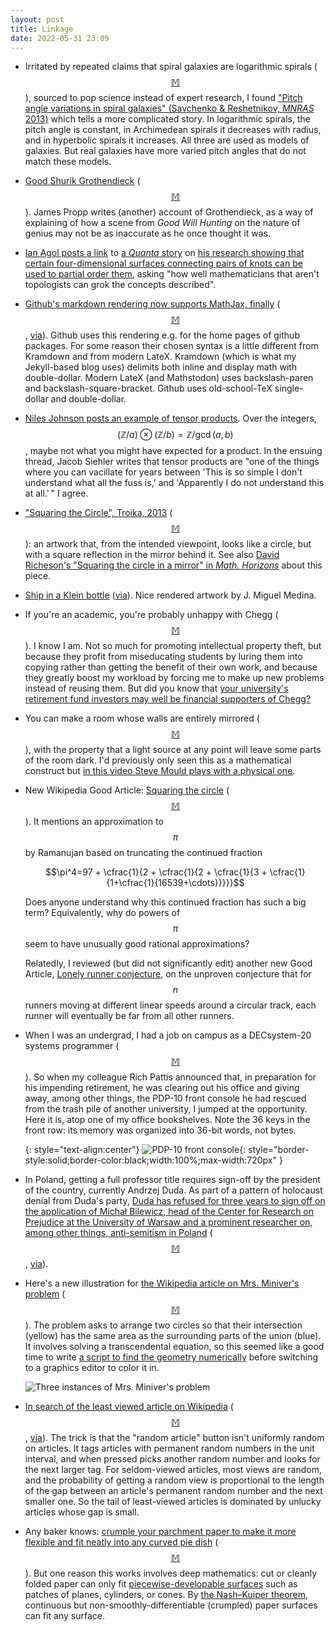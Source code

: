 ```yaml
---
layout: post
title: Linkage
date: 2022-05-31 23:09
---
```

* Irritated by repeated claims that spiral galaxies are logarithmic spirals <span style="white-space:nowrap">([$$\mathbb{M}$$](https://mathstodon.xyz/@11011110/108316217782130412)),</span> sourced to pop science instead of expert research, I found ["Pitch angle variations in spiral galaxies" (Savchenko & Reshetnikov, _MNRAS_ 2013)](https://doi.org/10.1093/mnras/stt1627) which tells a more complicated story. In logarithmic spirals, the pitch angle is constant, in Archimedean spirals it decreases with radius, and in hyperbolic spirals it increases. All three are used as models of galaxies. But real galaxies have more varied pitch angles that do not match these models.

* [Good Shurik Grothendieck](https://mathenchant.wordpress.com/2022/05/17/good-shurik-grothendieck/) <span style="white-space:nowrap">([$$\mathbb{M}$$](https://mathstodon.xyz/@11011110/108321635569223835)).</span> James Propp writes (another) account of Grothendieck, as a way of explaining of how a scene from _Good Will Hunting_ on the nature of genius may not be as inaccurate as he once thought it was.

* [Ian Agol posts a link](https://mathstodon.xyz/@Ianagol/108323524092080204) to [a _Quanta_ story](https://www.quantamagazine.org/how-complex-is-a-knot-new-proof-reveals-ranking-system-that-works-20220518/) on [his research showing that certain four-dimensional surfaces connecting pairs of knots can be used to partial order them](https://arxiv.org/abs/2201.03626), asking "how well mathematicians that aren't topologists can grok the concepts described".

* [Github's markdown rendering  now supports MathJax, finally](https://github.blog/changelog/2022-05-19-render-mathematical-expressions-in-markdown/) <span style="white-space:nowrap">([$$\mathbb{M}$$](https://mathstodon.xyz/@11011110/108330496497692414),</span> [via](https://news.ycombinator.com/item?id=31438864)). Github uses this rendering e.g. for the home pages of github packages. For some reason their chosen syntax is a little different from Kramdown and from modern LateX. Kramdown (which is what my Jekyll-based blog uses) delimits both inline and display math with double-dollar. Modern LateX (and Mathstodon) uses backslash-paren and backslash-square-bracket. Github uses old-school-TeX single-dollar and double-dollar.

* [Niles Johnson posts an example of tensor products](https://mathstodon.xyz/@nilesjohnson/108193220633795260). Over the integers, $$(\mathbb{Z}/a)\otimes(\mathbb{Z}/b)=\mathbb{Z}/\gcd(a,b)$$, maybe not what you might have expected for a product. In the ensuing thread, Jacob Siehler writes that tensor products are "one of the things where you can vacillate for years between 'This is so simple I don't understand what all the fuss is,' and 'Apparently I do not understand this at all.'&thinsp;" I agree.

* ["Squaring the Circle", Troika, 2013](http://troika.uk.com/work/troika-squaring-the-circle/) <span style="white-space:nowrap">([$$\mathbb{M}$$](https://mathstodon.xyz/@11011110/108349773535124980)):</span> an artwork that, from the intended viewpoint, looks like a circle, but with a square reflection in the mirror behind it. See also [David Richeson's "Squaring the circle in a mirror" in _Math. Horizons_](https://doi.org/10.1080/10724117.2020.1714290) about this piece.

* [Ship in a Klein bottle](https://twitter.com/Morphinart/status/1487200838070284292) <span style="white-space:nowrap">([via](https://mathstodon.xyz/web/@Bruce/108353214826961618)).</span> Nice rendered artwork by J. Miguel Medina.

* If you're an academic, you're probably unhappy with Chegg <span style="white-space:nowrap">([$$\mathbb{M}$$](https://mathstodon.xyz/@11011110/108361284820125145)).</span> I know I am. Not so much for promoting intellectual property theft, but because they profit from miseducating students by luring them into copying rather than getting the benefit of their own work, and because they greatly boost my workload by forcing me to make up new problems instead of reusing them. But did you know that [your university's retirement fund investors may well be financial supporters of Chegg?](https://www.chronicle.com/article/work-in-public-education-and-hate-chegg-you-might-be-an-investor)

* You can make a room whose walls are entirely mirrored <span style="white-space:nowrap">([$$\mathbb{M}$$](https://mathstodon.xyz/@11011110/108366902122043626)),</span> with the property that a light source at any point will leave some parts of the room dark. I'd previously only seen this as a mathematical construct but [in this video Steve Mould plays with a physical one](https://www.youtube.com/watch?v=x3VluzZTReE).

* New Wikipedia Good Article: [Squaring the circle](https://en.wikipedia.org/wiki/Squaring_the_circle) <span style="white-space:nowrap">([$$\mathbb{M}$$](https://mathstodon.xyz/@11011110/108369499495102486)).</span> It mentions an approximation to $$\pi$$ by Ramanujan based on truncating the continued fraction

  $$\pi^4=97 + \cfrac{1}{2 + \cfrac{1}{2 + \cfrac{1}{3 + \cfrac{1}{1+\cfrac{1}{16539+\cdots}}}}}$$

  Does anyone understand why this continued fraction has such a big term? Equivalently, why do powers of $$\pi$$ seem to have unusually good rational approximations?

  Relatedly, I reviewed (but did not significantly edit) another new Good Article, [Lonely runner conjecture](https://en.wikipedia.org/wiki/Lonely_runner_conjecture), on the unproven conjecture that for $$n$$ runners moving at different linear speeds around a circular track, each runner will eventually be far from all other runners.

* When I was an undergrad, I had a job on campus as a DECsystem-20 systems programmer <span style="white-space:nowrap">([$$\mathbb{M}$$](https://mathstodon.xyz/@11011110/108376805535251788)).</span> So when my colleague Rich Pattis announced that, in preparation for his impending retirement, he was clearing out his office and giving away, among other things, the PDP-10 front console he had rescued from the trash pile of another university, I jumped at the opportunity. Here it is, atop one of my office bookshelves. Note the 36 keys in the front row: its memory was organized into 36-bit words, not bytes.

  {: style="text-align:center"}
  ![PDP-10 front console](https://www.ics.uci.edu/~eppstein/pix/pdp10/PDP10-m.jpg){: style="border-style:solid;border-color:black;width:100%;max-width:720px" }

* In Poland, getting a full professor title requires sign-off by the president of the country, currently Andrzej Duda. As part of a pattern of holocaust denial from Duda's party, [Duda has refused for three years to sign off on the application of Michał Bilewicz, head of the Center for Research on Prejudice at the University of Warsaw and a prominent researcher on, among other things, anti-semitism in Poland](https://web.archive.org/web/20220525204138/https://www.timeshighereducation.com/news/polish-president-stifles-genocide-researchers-professorship-bid) <span style="white-space:nowrap">([$$\mathbb{M}$$](https://mathstodon.xyz/@11011110/108380954223141014),</span> [via](https://retractionwatch.com/2022/05/28/weekend-reads-female-driver-stereotypes-stealth-research-ai-comes-to-fake-scientific-images/)).

* Here's a new illustration for [the Wikipedia article on Mrs. Miniver's problem](https://en.wikipedia.org/wiki/Mrs._Miniver%27s_problem) <span style="white-space:nowrap">([$$\mathbb{M}$$](https://mathstodon.xyz/@11011110/108387115665183435)).</span> The problem asks to arrange two circles so that their intersection (yellow) has the same area as the surrounding parts of the union (blue). It involves solving a transcendental equation, so this seemed like a good time to write [a script to find the geometry numerically](https://commons.wikimedia.org/wiki/File:Mrs_Miniver%27s_Problem.svg) before switching to a graphics editor to color it in.

  ![Three instances of Mrs. Miniver's problem]({{site.baseurl}}/assets/2022/MrsMiniver.svg)

* [In search of the least viewed article on Wikipedia](http://colinmorris.github.io/blog/unpopular-wiki-articles) <span style="white-space:nowrap">([$$\mathbb{M}$$](https://mathstodon.xyz/@11011110/108393231911048502),</span> [via](https://news.ycombinator.com/item?id=31524943)). The trick is that the "random article" button isn't uniformly random on articles. It tags articles with permanent random numbers in the unit interval, and when pressed picks another random number and looks for the next larger tag. For seldom-viewed articles, most views are random, and the probability of getting a random view is proportional to the length of the gap between an article's permanent random number and the next smaller one. So the tail of least-viewed articles is dominated by unlucky articles whose gap is small.

* Any baker knows: [crumple your parchment paper to make it more flexible and fit neatly into any curved pie dish](https://www.epicurious.com/expert-advice/for-easier-parchment-paper-crumple-it-article) <span style="white-space:nowrap">([$$\mathbb{M}$$](https://mathstodon.xyz/@11011110/108399624501508690)).</span> But one reason this works involves deep mathematics: cut or cleanly folded paper can only fit [piecewise-developable surfaces](https://en.wikipedia.org/wiki/Developable_surface) such as patches of planes, cylinders, or cones. By [the Nash–Kuiper theorem](https://en.wikipedia.org/wiki/Nash%E2%80%93Kuiper_theorem), continuous but non-smoothly-differentiable (crumpled) paper surfaces can fit any surface.